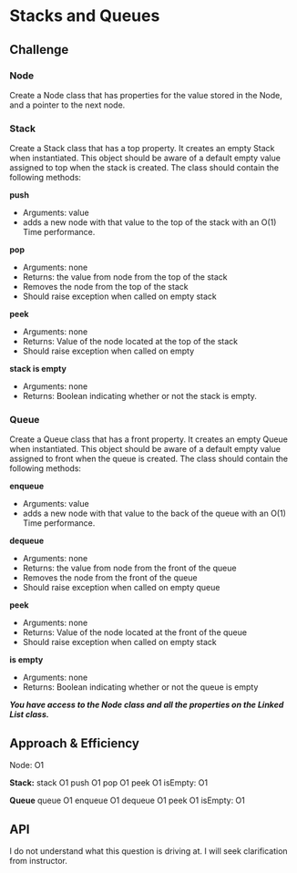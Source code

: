 # Stacks and Queues
<!-- Short summary or background information -->

## Challenge

### Node
Create a Node class that has properties for the value stored in the Node, and a pointer to the next node.

### Stack
Create a Stack class that has a top property. It creates an empty Stack when instantiated. This object should be aware of a default empty value assigned to top when the stack is created. The class should contain the following methods:

**push**
- Arguments: value
- adds a new node with that value to the top of the stack with an O(1) Time performance.

**pop**
- Arguments: none
- Returns: the value from node from the top of the stack
- Removes the node from the top of the stack
- Should raise exception when called on empty stack

**peek**
- Arguments: none
- Returns: Value of the node located at the top of the stack
- Should raise exception when called on empty

**stack is empty**
- Arguments: none
- Returns: Boolean indicating whether or not the stack is empty.

### Queue
Create a Queue class that has a front property. It creates an empty Queue when instantiated. This object should be aware of a default empty value assigned to front when the queue is created.
The class should contain the following methods:

**enqueue**
- Arguments: value
- adds a new node with that value to the back of the queue with an O(1) Time performance.

**dequeue**
- Arguments: none
- Returns: the value from node from the front of the queue
- Removes the node from the front of the queue
- Should raise exception when called on empty queue

**peek**
- Arguments: none
- Returns: Value of the node located at the front of the queue
- Should raise exception when called on empty stack

**is empty**
- Arguments: none
- Returns: Boolean indicating whether or not the queue is empty

***You have access to the Node class and all the properties on the Linked List class.***

## Approach & Efficiency
Node: O1

**Stack:**
stack O1
push O1
pop O1
peek O1
isEmpty: O1

**Queue**
queue O1
enqueue O1
dequeue O1
peek O1
isEmpty: O1


## API
I do not understand what this question is driving at. I will seek clarification from instructor.
